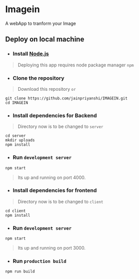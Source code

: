 # Imagein
  A webApp to tranform your Image
  
  ## Deploy on local machine
* ### Install [Node.js](https://nodejs.org/en/download/current/)
> Deploying this app requires node package manager `npm`
* ### Clone the repository
> Download this repository `or`
```
git clone https://github.com/jainpriyanshi/IMAGEIN.git
cd IMAGEIN
```

* ### Install dependencies for Backend
> Directory now is to be changed to `server`
```
cd server
mkdir uploads
npm install
```
* ### Run `development server`
```
npm start
```
> Its up and running on port 4000.

* ### Install dependencies for frontend
> Directory now is to be changed to `client`
```
cd client
npm install
```
* ### Run `development server`
```
npm start
```
> Its up and running on port 3000.

* ### Run `production build`
```
npm run build
